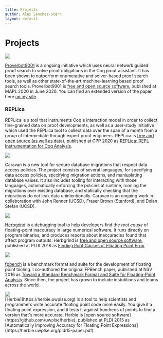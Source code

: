 ```yaml
---
title: Projects
author: Alex Sanchez-Stern
layout: default
---
```


Projects
========

<div markdown="1" class="project">
<img src="https://proverbot9001.ucsd.edu/images/proverbot9001-logo-with-text.png" class="projectlogo"/>

<div markdown="1" class="projectdesc">

[Proverbot9001](https://proverbot9001.ucsd.edu) is a ongoing initiative
which uses neural network guided proof search to solve proof
obligations in the Coq proof assistant. It has been shown to
outperform enumerative and solver-based proof search tools, as well as
other state-of-the-art machine-learning based proof search
tools. Proverbot9001 is [free and open source
software](https://github.com/UCSD-PL/proverbot9001), published at MAPL
2020 in June 2020. You can find an extended version of the paper here
[on my site](papers/proverbot9001.pdf).

</div>
</div>

### REPLica

REPLica is a tool that instruments Coq's interaction model in order to
collect fine-grained data on proof developments, as well as a
user-study initiative which used the REPLica tool to collect data over
the span of a month from a group of intermediate through expert proof
engineers. REPLica is [free and open source (as well as
data)](https://github.com/uwplse/coq-change-analytics), published at
CPP 2020 as [REPLica: REPL Instrumentation for Coq
Analysis](papers/replica.pdf).

<div markdown="1" class="project">
<img src="{{ site.url }}{{ site.baseurl }}/images/caravan-placeholder-logo.png" class="projectlogo"/>

<div markdown="1" class="projectdesc">

Caravan is a new tool for secure database migrations that respect data
access policies. The project consists of several languages, for
specifying data access policies, specifying migration actions, and
maniuplating database values. It also includes tooling for interacting
with those languages, automatically enforcing the policies at runtime,
running the migrations over existing database, and statically checking
that the migrations do not leak data unintentionally. Caravan is an
ongoing work in collaboration with John Renner (UCSD), Fraser Brown
(Stanford), and Deian Stefan (UCSD).

</div>
</div>


<div markdown="1" class="project">
<img src="https://herbgrind.ucsd.edu/logo.png" class="projectlogo"/>

<div markdown="1" class="projectdesc">

[Herbgrind](https://herbgrind.ucsd.edu) is a debugging tool to help
developers find the *root cause* of floating-point inaccuracy in large
numerical software. It runs directly on program binaries, and produces
reports about inaccuracies found that affect program
outputs. Herbgrind is [free and open source
software](https://github.com/uwplse/herbgrind), published at PLDI 2018
as [Finding Root Causes of Floating Point
Error](https://herbgrind.ucsd.edu/herbgrind-pldi18.pdf).

</div>
</div>

<div markdown="1" class="project">
<img src="https://fpbench.org/img/logo.png" class="projectlogo"/>

<div markdown="1" class="projectdesc">

[fpbench](https://fpbench.org) is a benchmark format and suite for the
development of floating point tooling. I co-authored the original
FPBench paper, published at NSV 2016 as [Toward a Standard Benchmark
Format and Suite for Floating-Point
Analysis](https://fpbench.org/nsv16-paper.pdf). Since then, the project
has grown to include instutitions and teams across the world.

</div>
</div>

<div markdown="1" class="project">
<img src="https://herbie.uwplse.org/logo.png" class="projectlogo"/>

<div markdown="1" class="projectdesc">
[Herbie](https://herbie.uwplse.org) is a tool to help scientists and
programmers write accurate floating point code more easily. You give
it a floating point expression, and it tests it against hundreds of
points to find a version that's more accurate. Herbie is [open source
software](https://github.com/uwplse/herbie), published at PLDI 2015 as
[Automatically Improving Accuracy for Floating Point
Expressions](https://herbie.uwplse.org/pldi15-paper.pdf).

</div>
</div>
